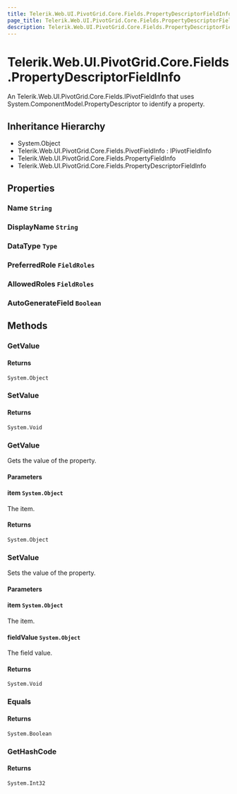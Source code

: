 ```yaml
---
title: Telerik.Web.UI.PivotGrid.Core.Fields.PropertyDescriptorFieldInfo
page_title: Telerik.Web.UI.PivotGrid.Core.Fields.PropertyDescriptorFieldInfo
description: Telerik.Web.UI.PivotGrid.Core.Fields.PropertyDescriptorFieldInfo
---
```


# Telerik.Web.UI.PivotGrid.Core.Fields.PropertyDescriptorFieldInfo

An Telerik.Web.UI.PivotGrid.Core.Fields.IPivotFieldInfo that uses System.ComponentModel.PropertyDescriptor to identify a property.

## Inheritance Hierarchy

* System.Object
* Telerik.Web.UI.PivotGrid.Core.Fields.PivotFieldInfo : IPivotFieldInfo
* Telerik.Web.UI.PivotGrid.Core.Fields.PropertyFieldInfo
* Telerik.Web.UI.PivotGrid.Core.Fields.PropertyDescriptorFieldInfo

## Properties

###  Name `String`

###  DisplayName `String`

###  DataType `Type`

###  PreferredRole `FieldRoles`

###  AllowedRoles `FieldRoles`

###  AutoGenerateField `Boolean`

## Methods

###  GetValue

#### Returns

`System.Object` 

###  SetValue

#### Returns

`System.Void` 

###  GetValue

Gets the value of the property.

#### Parameters

#### item `System.Object`

The item.

#### Returns

`System.Object` 

###  SetValue

Sets the value of the property.

#### Parameters

#### item `System.Object`

The item.

#### fieldValue `System.Object`

The field value.

#### Returns

`System.Void` 

###  Equals

#### Returns

`System.Boolean` 

###  GetHashCode

#### Returns

`System.Int32` 

